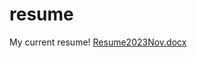 # resume
My current resume!
[Resume2023Nov.docx](https://github.com/NovaBro/resume/files/13465074/Resume2023Nov.docx)
